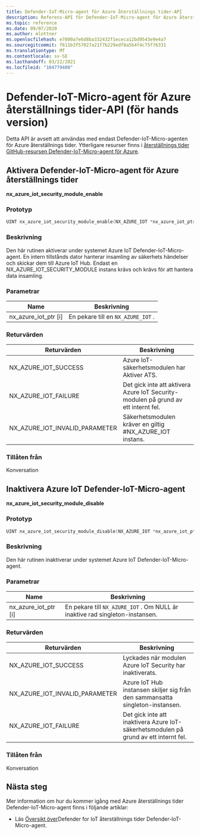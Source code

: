 ```yaml
---
title: Defender-IoT-Micro-agent för Azure återställnings tider-API
description: Referens-API för Defender-IoT-Micro-agent för Azure återställnings tider.
ms.topic: reference
ms.date: 09/07/2020
ms.author: mlottner
ms.openlocfilehash: e7000a7e6d8ba332432f1ececa12bd9543e9e4a7
ms.sourcegitcommit: f611b3f57027a21f7b229edf8a5b4f4c75f76331
ms.translationtype: MT
ms.contentlocale: sv-SE
ms.lasthandoff: 03/22/2021
ms.locfileid: "104779400"
---
```

# <a name="defender-iot-micro-agent-for-azure-rtos-api-preview"></a>Defender-IoT-Micro-agent för Azure återställnings tider-API (för hands version)

Detta API är avsett att användas med endast Defender-IoT-Micro-agenten för Azure återställnings tider. Ytterligare resurser finns i [återställnings tider GitHub-resursen Defender-IoT-Micro-agent för Azure](https://github.com/azure-rtos/azure-iot-preview/releases). 

## <a name="enable-defender-iot-micro-agent-for-azure-rtos"></a>Aktivera Defender-IoT-Micro-agent för Azure återställnings tider

**nx_azure_iot_security_module_enable**

### <a name="prototype"></a>Prototyp

```c
UINT nx_azure_iot_security_module_enable(NX_AZURE_IOT *nx_azure_iot_ptr);
```

### <a name="description"></a>Beskrivning

Den här rutinen aktiverar under systemet Azure IoT Defender-IoT-Micro-agent. En intern tillstånds dator hanterar insamling av säkerhets händelser och skickar dem till Azure IoT Hub. Endast en NX_AZURE_IOT_SECURITY_MODULE instans krävs och krävs för att hantera data insamling.

### <a name="parameters"></a>Parametrar

| Name | Beskrivning |
|---------|---------|
| nx_azure_iot_ptr [i]    | En pekare till en `NX_AZURE_IOT` .  |

### <a name="return-values"></a>Returvärden

|Returvärden  |Beskrivning |
|---------|---------|
|NX_AZURE_IOT_SUCCESS|   Azure IoT-säkerhetsmodulen har Aktiver ATS.     |
|NX_AZURE_IOT_FAILURE   |  Det gick inte att aktivera Azure IoT Security-modulen på grund av ett internt fel.    |
|NX_AZURE_IOT_INVALID_PARAMETER   |  Säkerhetsmodulen kräver en giltig #NX_AZURE_IOT instans.      |

### <a name="allowed-from"></a>Tillåten från

Konversation

## <a name="disable-azure-iot-defender-iot-micro-agent"></a>Inaktivera Azure IoT Defender-IoT-Micro-agent

**nx_azure_iot_security_module_disable**


### <a name="prototype"></a>Prototyp

```c
UINT nx_azure_iot_security_module_disable(NX_AZURE_IOT *nx_azure_iot_ptr);
```

### <a name="description"></a>Beskrivning

Den här rutinen inaktiverar under systemet Azure IoT Defender-IoT-Micro-agent.

### <a name="parameters"></a>Parametrar

| Name | Beskrivning |
|---------|---------|
| nx_azure_iot_ptr [i]    | En pekare till `NX_AZURE_IOT` . Om NULL är inaktive rad singleton-instansen. |

### <a name="return-values"></a>Returvärden

|Returvärden  |Beskrivning |
|---------|---------|
|NX_AZURE_IOT_SUCCESS     |   Lyckades när modulen Azure IoT Security har inaktiverats.      |
|NX_AZURE_IOT_INVALID_PARAMETER   |  Azure IoT Hub instansen skiljer sig från den sammansatta singleton-instansen.       |
|NX_AZURE_IOT_FAILURE    |  Det gick inte att inaktivera Azure IoT-säkerhetsmodulen på grund av ett internt fel.       |

### <a name="allowed-from"></a>Tillåten från

Konversation


## <a name="next-steps"></a>Nästa steg

Mer information om hur du kommer igång med Azure återställnings tider Defender-IoT-Micro-agent finns i följande artiklar:

- Läs [Översikt över](iot-security-azure-rtos.md)Defender for IoT återställnings tider Defender-IoT-Micro-agent.
